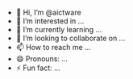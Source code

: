 - 👋 Hi, I’m @aictware
- 👀 I’m interested in ...
- 🌱 I’m currently learning ...
- 💞️ I’m looking to collaborate on ...
- 📫 How to reach me ...
- 😄 Pronouns: ...
- ⚡ Fun fact: ...

<!---
aictware/aictware is a ✨ special ✨ repository because its `README.md` (this file) appears on your GitHub profile.
You can click the Preview link to take a look at your changes.
--->
